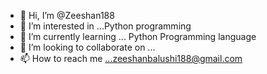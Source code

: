 - 👋 Hi, I’m @Zeeshan188
- 👀 I’m interested in ...Python programming
- 🌱 I’m currently learning ... Python Programming language
- 💞️ I’m looking to collaborate on ...
- 📫 How to reach me ...zeeshanbalushi188@gmail.com

<!---
Zeeshan188/Zeeshan188 is a ✨ special ✨ repository because its `README.md` (this file) appears on your GitHub profile.
You can click the Preview link to take a look at your changes.
--->
